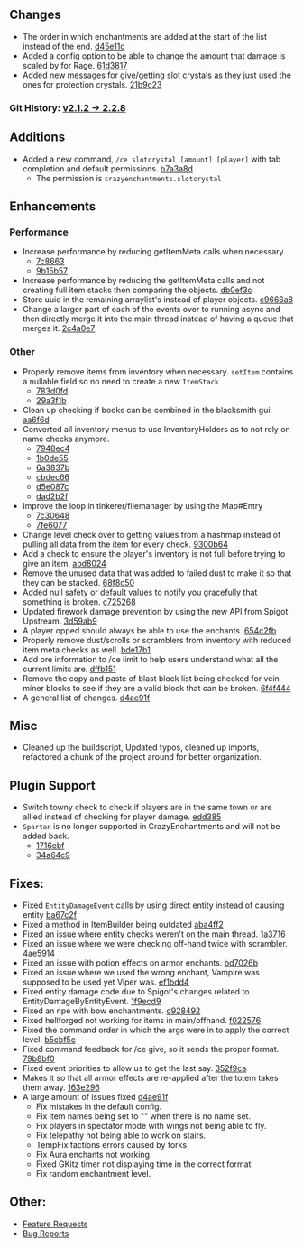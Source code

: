 
## Changes
* The order in which enchantments are added at the start of the list instead of the end. [d45e11c](https://github.com/Crazy-Crew/CrazyEnchantments/commit/d45e11c9deabbcfeaa9e96b1066a1ef802281fd5)
* Added a config option to be able to change the amount that damage is scaled by for Rage. [61d3817](https://github.com/Crazy-Crew/CrazyEnchantments/commit/61d3817045272a836fc1a91f63912869013bdb46)
* Added new messages for give/getting slot crystals as they just used the ones for protection crystals. [21b9c23](https://github.com/Crazy-Crew/CrazyEnchantments/commit/21b9c23e9507752bfdf90fd3b2ead4cfba2944b5)

### Git History: [v2.1.2 -> 2.2.8](https://github.com/Crazy-Crew/CrazyEnchantments/compare/v2.1.2...v2.2.8)

## Additions
* Added a new command, `/ce slotcrystal [amount] [player]` with tab completion and default permissions. [b7a3a8d](https://github.com/Crazy-Crew/CrazyEnchantments/commit/b7a3a8df6f2550f6612f5266520d3ea531bde621)
  * The permission is `crazyenchantments.slotcrystal`

## Enhancements
### Performance
* Increase performance by reducing getItemMeta calls when necessary.
  * [7c8663](https://github.com/Crazy-Crew/CrazyEnchantments/commit/7c86631a81cdb7253c748b42daa8541fa1972da0)
  * [9b15b57](https://github.com/Crazy-Crew/CrazyEnchantments/commit/9b15b57cfa3c0b5a4e87f0c63b0577a6a353c74c)
* Increase performance by reducing the getItemMeta calls and not creating full item stacks then comparing the objects. [db0ef3c](https://github.com/Crazy-Crew/CrazyEnchantments/commit/db0ef3ce1d20c4621ef70f9144fbdedeb3d7cd78)
* Store uuid in the remaining arraylist's instead of player objects. [c9666a8](https://github.com/Crazy-Crew/CrazyEnchantments/commit/c9666a8aee8bad521d0f10a1a00384cb63b631bb)
* Change a larger part of each of the events over to running async and then directly merge it into the main thread instead of having a queue that merges it. [2c4a0e7](https://github.com/Crazy-Crew/CrazyEnchantments/commit/2c4a0e788ef1aeef1393531d19623b065855f8a0)

### Other
* Properly remove items from inventory when necessary. `setItem` contains a nullable field so no need to create a new `ItemStack` 
  * [783d0fd](https://github.com/Crazy-Crew/CrazyEnchantments/commit/783d0fd37debe7c025e97cca6520daff5c35dc58)
  * [29a3f1b](https://github.com/Crazy-Crew/CrazyEnchantments/commit/29a3f1b4b8514b21687fb3b11ccf69edd88f404f)
* Clean up checking if books can be combined in the blacksmith gui. [aa6f6d](https://github.com/Crazy-Crew/CrazyEnchantments/commit/aa6f6d729c5719ca83ecd087cef7bb198b11df97)
* Converted all inventory menus to use InventoryHolders as to not rely on name checks anymore.
  * [7948ec4](https://github.com/Crazy-Crew/CrazyEnchantments/commit/6948ec444e1f1e519a6ddd11e3aa2f95ff032982)
  * [1b0de55](https://github.com/Crazy-Crew/CrazyEnchantments/commit/1b0de552323ce453bdc81f2e6e3715198a557011)
  * [6a3837b](https://github.com/Crazy-Crew/CrazyEnchantments/commit/6a3837bdbdc61598fc2215df342ec8393304ab95)
  * [cbdec66](https://github.com/Crazy-Crew/CrazyEnchantments/commit/cbdec66e838d567983878b0ec37d50a45176a27b)
  * [d5e087c](https://github.com/Crazy-Crew/CrazyEnchantments/commit/d5e087c0a1c263776b256ade6258974c181369ba)
  * [dad2b2f](https://github.com/Crazy-Crew/CrazyEnchantments/commit/dad2b2f4f9beb626b5641b7d06bb7df20e7c9e09)
* Improve the loop in tinkerer/filemanager by using the Map#Entry
  * [7c30648](https://github.com/Crazy-Crew/CrazyEnchantments/commit/7c30648a5d54cb788746626ae48be3c2a98b21c5) 
  * [7fe6077](https://github.com/Crazy-Crew/CrazyEnchantments/commit/7fe6077f34571614b9efaa1f7cbe3963df43594f)
* Change level check over to getting values from a hashmap instead of pulling all data from the item for every check. [9300b64](https://github.com/Crazy-Crew/CrazyEnchantments/commit/9300b647e37c139ff4255fdd16f27ed622fc51dd)
* Add a check to ensure the player's inventory is not full before trying to give an item. [abd8024](https://github.com/Crazy-Crew/CrazyEnchantments/commit/abd8024d37da844a224d78af9d74795b198d645b)
* Remove the unused data that was added to failed dust to make it so that they can be stacked. [68f8c50](https://github.com/Crazy-Crew/CrazyEnchantments/commit/68f8c50247570179c93a16997f3ea6fd228cdffc)
* Added null safety or default values to notify you gracefully that something is broken. [c725268](https://github.com/Crazy-Crew/CrazyEnchantments/commit/c7252680851cfaa842b02adbb32a34512bd29c3e)
* Updated firework damage prevention by using the new API from Spigot Upstream. [3d59ab9](https://github.com/Crazy-Crew/CrazyEnchantments/commit/3d59ab92e75a0f3f534757bb548484485dcb00cd)
* A player opped should always be able to use the enchants. [654c2fb](https://github.com/Crazy-Crew/CrazyEnchantments/commit/654c2fb78d069314fedeb861ab59bf3a98b31c11)
* Properly remove dust/scrolls or scramblers from inventory with reduced item meta checks as well. [bde17b1](https://github.com/Crazy-Crew/CrazyEnchantments/commit/bde17b111facedf38fb743bd2b400c17411fc30e)
* Add ore information to /ce limit to help users understand what all the current limits are. [dffb151](https://github.com/Crazy-Crew/CrazyEnchantments/commit/dffb151946df581e613e4f8dac1d5198bbbcd82f)
* Remove the copy and paste of blast block list being checked for vein miner blocks to see if they are a valid block that can be broken. [6f4f444](https://github.com/Crazy-Crew/CrazyEnchantments/commit/6f4f444e0632fc8ffa8a07d3f5ba37ca62491e79)
* A general list of changes. [d4ae91f](https://github.com/Crazy-Crew/CrazyEnchantments/commit/d4ae91fd08d0caf13a6cd0f4416a1a60edf4d5b1)

## Misc
* Cleaned up the buildscript, Updated typos, cleaned up imports, refactored a chunk of the project around for better organization.

## Plugin Support
* Switch towny check to check if players are in the same town or are allied instead of checking for player damage. [edd385](https://github.com/Crazy-Crew/CrazyEnchantments/commit/edd38508418ef340b3b06ba05cbc1ea6945620ea)
* `Spartan` is no longer supported in CrazyEnchantments and will not be added back. 
  * [1716ebf](https://github.com/Crazy-Crew/CrazyEnchantments/commit/1716ebf53a8e4547b960d6ba4f83d3a2c17746d1)
  * [34a64c9](https://github.com/Crazy-Crew/CrazyEnchantments/commit/34a64c9fa0f8d187b28823e66cf94e62145b1a7f)

## Fixes:
* Fixed `EntityDamageEvent` calls by using direct entity instead of causing entity [ba67c2f](https://github.com/Crazy-Crew/CrazyEnchantments/commit/ba67c2f6b1e3538d97ea246a424443ebab548fea)
* Fixed a method in ItemBuilder being outdated [aba4ff2](https://github.com/Crazy-Crew/CrazyEnchantments/commit/aba4ff20e80042d4fb5158b66a5dfa402e7f26b8)
* Fixed an issue where entity checks weren't on the main thread. [1a3716](https://github.com/Crazy-Crew/CrazyEnchantments/commit/1a37162b0d1ea050683408ebe520b7ae52cac952)
* Fixed an issue where we were checking off-hand twice with scrambler. [4ae5914](https://github.com/Crazy-Crew/CrazyEnchantments/commit/4ae5914487f35ad833de2232852b93f7d7ad5508)
* Fixed an issue with potion effects on armor enchants. [bd7026b](https://github.com/Crazy-Crew/CrazyEnchantments/commit/bd7026b13a971307a470fa6dd3efc4ad38574e72)
* Fixed an issue where we used the wrong enchant, Vampire was supposed to be used yet Viper was. [ef1bdd4](https://github.com/Crazy-Crew/CrazyEnchantments/commit/ef1bdd45e0513388e24689c9c7069b5939190ed7)
* Fixed entity damage code due to Spigot's changes related to EntityDamageByEntityEvent. [1f9ecd9](https://github.com/Crazy-Crew/CrazyEnchantments/commit/1f9ecd9e2cceb11d2c1c5bbae01addeb1059385d)
* Fixed an npe with bow enchantments. [d928492](https://github.com/Crazy-Crew/CrazyEnchantments/commit/d928492691d0db43ba1cd447cc38919948c44475)
* Fixed hellforged not working for items in main/offhand. [f022576](https://github.com/Crazy-Crew/CrazyEnchantments/commit/f02257654de87257b1d66201f24d7cab59a865c4)
* Fixed the command order in which the args were in to apply the correct level. [b5cbf5c](https://github.com/Crazy-Crew/CrazyEnchantments/commit/b5cbf5ce4480539d928870a71fbb4887ab343de9)
* Fixed command feedback for /ce give, so it sends the proper format. [79b8bf0](https://github.com/Crazy-Crew/CrazyEnchantments/commit/79b8bf072bffa013b7182474debc4e62b81cf75b)
* Fixed event priorities to allow us to get the last say. [352f9ca](https://github.com/Crazy-Crew/CrazyEnchantments/commit/352f9ca9a63431ad7ec4569732cdc7d79528ec30)
* Makes it so that all armor effects are re-applied after the totem takes them away. [163e296](https://github.com/Crazy-Crew/CrazyEnchantments/commit/163e2963c31cf4fa4a2ab823b137803ce6c6799a)
* A large amount of issues fixed [d4ae91f](https://github.com/Crazy-Crew/CrazyEnchantments/commit/d4ae91fd08d0caf13a6cd0f4416a1a60edf4d5b1)
  * Fix mistakes in the default config.
  * Fix item names being set to "" when there is no name set.
  * Fix players in spectator mode with wings not being able to fly.
  * Fix telepathy not being able to work on stairs.
  * TempFix factions errors caused by forks.
  * Fix Aura enchants not working.
  * Fixed GKitz timer not displaying time in the correct format.
  * Fix random enchantment level.

## Other:
* [Feature Requests](https://github.com/Crazy-Crew/CrazyEnchantments/issues)
* [Bug Reports](https://github.com/Crazy-Crew/CrazyEnchantments/issues)